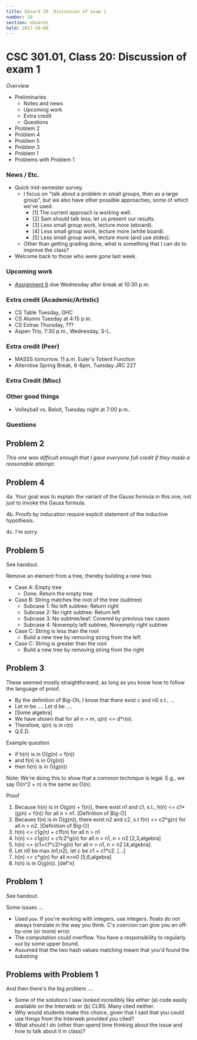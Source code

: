 ```yaml
---
title: Eboard 20  Discussion of exam 1
number: 20
section: eboards
held: 2017-10-08
---
```

CSC 301.01, Class 20:  Discussion of exam 1
===========================================

_Overview_

* Preliminaries
    * Notes and news
    * Upcoming work
    * Extra credit
    * Questions
* Problem 2
* Problem 4
* Problem 5
* Problem 3
* Problem 1
* Problems with Problem 1

### News / Etc.

* Quick mid-semester survey.
    * I focus on "talk about a problem in small groups, then as a large group", but we also have other possible approaches, some of which we've used.
        * [1] The current approach is working well.
        * [2] Sam should talk less; let us present our results.
        * [3] Less small group work, lecture more (eboard).
        * [4] Less small group work, lecture more (white board).
        * [5] Less small group work, lecture more (and use slides).
    * Other than getting grading done, what is something that I can do to improve the class?
* Welcome back to those who were gone last week.

### Upcoming work

* [Assignment 6](../assignments/assignment06) due Wednesday after
  break at 10:30 p.m.

### Extra credit (Academic/Artistic)

* CS Table Tuesday, GHC
* CS Alumni Tuesday at 4:15 p.m.
* CS Extras Thursday, ???
* Aspen Trio, 7:30 p.m., Wednesday, S-L.

### Extra credit (Peer)

* MASSS tomorrow.  11 a.m.  Euler's Totient Function
* Alterntive Spring Break, 6-8pm, Tuesday JRC 227

### Extra Credit (Misc)

### Other good things

* Volleyball vs. Beloit, Tuesday night at 7:00 p.m..

### Questions

Problem 2
---------

_This one was difficult enough that I gave everyone full credit if they
made a reasonable attempt._

Problem 4
---------

4a. Your goal was to explain the variant of the Gauss formula in this one,
not just to invoke the Gauss formula.

4b. Proofs by inducation require explicit statement of the inductive
hypothesis.

4c. I'm sorry.

Problem 5
---------

See handout.

Remove an element from a tree, thereby building a new tree.

* Case A: Empty tree
    * Done.  Return the empty tree.
* Case B: String matches the root of the tree (subtree)
    * Subcase 1: No left subtree: Return right
    * Subcase 2: No right subtree: Return left
    * Subcase 3: No subtree/leaf: Covered by previous two cases
    * Subcase 4: Nonempty left subtree, Nonempty right subtree
* Case C: String is less than the root
    * Build a new tree by removing string from the left
* Case C: String is greater than the root
    * Build a new tree by removing string from the right

Problem 3
---------

These seemed mostly straightforward, as long as you know how to follow
the language of proof.

* By the definition of Big-Oh, I know that there exist c and n0 s.t., ...
* Let m be ....  Let d be ....
* [Some algebra]
* We have shown that for all n > m, q(n) <= d*r(n).
* Therefore, q(n) is in r(n)
* Q.E.D.

Example question

* if h(n) is in O(g(n) + f(n))
* and f(n) is in O(g(n))
* then h(n) is in O(g(n))

Note: We're doing this to show that a common technique is legal.  E.g.,
we say O(n^2 + n) is the same as O(n).

Proof

1. Because h(n) is in O(g(n) + f(n)), there exist n1 and c1, s.t.,
   h(n) <= c1*(g(n) + f(n)) for all n > n1. [Definition of Big-O]
2. Becaues f(n) is in O(g(n)), there exist n2 and c2, s.t
   f(n) <= c2*g(n) for all n > n2. [Definition of Big-O]
3. h(n) <= c1*g(n) + c1*f(n) for all n > n1
4. h(n) <= c1*g(n) + c1*c2*g(n) for all n > n1, n > n2 [2,3,algebra]
5. h(n) <= (c1+c1*c2)*g(n) for all n > n1, n > n2 [4,algebra]
6. Let n0 be max (n1,n2), let c be c1 + c1*c2. [...]
7. h(n) <= c*g(n) for all n>n0 [5,6,algebra]
8. h(n) is in O(g(n)). [def'n]

Problem 1
---------

See handout.

Some issues ...

* Used `pow`.  If you're working with integers, use integers.  floats
  do not always translate in the way you think.  C's coercion can 
  give you an off-by-one (or more) error.
* The computation could overflow.  You have a responsibility to
  regularly `mod` by some upper bound.
* Assumed that the two hash values matching meant that you'd found
  the substring

Problems with Problem 1
-----------------------

And then there's the big problem ....

* Some of the solutions I saw looked incredibly like either (a) code easily
  available on the Interweb or (b) CLRS.  Many cited neither.
* Why would students make this choice, given that I said that you could
  use things from the Interweb provided you cited?
* What should I do (other than spend time thinking about the issue and
  how to talk about it in class)?

